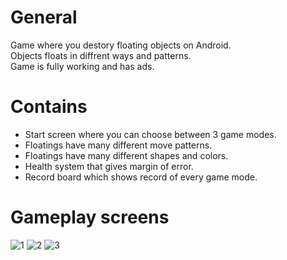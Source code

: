 # General
Game where you destory floating objects on Android.\
Objects floats in diffrent ways and patterns.\
Game is fully working and has ads.

# Contains
* Start screen where you can choose between 3 game modes.
* Floatings have many different move patterns.
* Floatings have many different shapes and colors.
* Health system that gives margin of error.
* Record board which shows record of every game mode.

# Gameplay screens
![1](https://user-images.githubusercontent.com/72765186/156421601-0d650fd7-7045-4ced-92e1-05e55e206e68.jpg)
![2](https://user-images.githubusercontent.com/72765186/156421775-c38fb598-4967-45fd-8faf-23ff02f6da64.jpg)
![3](https://user-images.githubusercontent.com/72765186/156421778-0fc9eac9-555a-47b7-af8a-bd1f51e27ffb.jpg)
